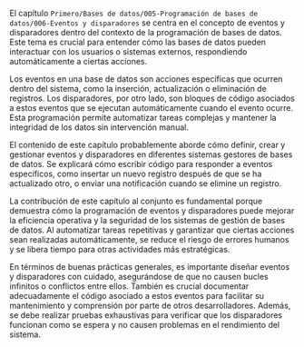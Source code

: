 El capítulo `Primero/Bases de datos/005-Programación de bases de datos/006-Eventos y disparadores` se centra en el concepto de eventos y disparadores dentro del contexto de la programación de bases de datos. Este tema es crucial para entender cómo las bases de datos pueden interactuar con los usuarios o sistemas externos, respondiendo automáticamente a ciertas acciones.

Los eventos en una base de datos son acciones específicas que ocurren dentro del sistema, como la inserción, actualización o eliminación de registros. Los disparadores, por otro lado, son bloques de código asociados a estos eventos que se ejecutan automáticamente cuando el evento ocurre. Esta programación permite automatizar tareas complejas y mantener la integridad de los datos sin intervención manual.

El contenido de este capítulo probablemente aborde cómo definir, crear y gestionar eventos y disparadores en diferentes sistemas gestores de bases de datos. Se explicará cómo escribir código para responder a eventos específicos, como insertar un nuevo registro después de que se ha actualizado otro, o enviar una notificación cuando se elimine un registro.

La contribución de este capítulo al conjunto es fundamental porque demuestra cómo la programación de eventos y disparadores puede mejorar la eficiencia operativa y la seguridad de los sistemas de gestión de bases de datos. Al automatizar tareas repetitivas y garantizar que ciertas acciones sean realizadas automáticamente, se reduce el riesgo de errores humanos y se libera tiempo para otras actividades más estratégicas.

En términos de buenas prácticas generales, es importante diseñar eventos y disparadores con cuidado, asegurándose de que no causen bucles infinitos o conflictos entre ellos. También es crucial documentar adecuadamente el código asociado a estos eventos para facilitar su mantenimiento y comprensión por parte de otros desarrolladores. Además, se debe realizar pruebas exhaustivas para verificar que los disparadores funcionan como se espera y no causen problemas en el rendimiento del sistema.
